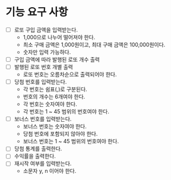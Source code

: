 # 기능 요구 사항
- [ ] 로또 구입 금액을 입력받는다.
    - 1,000으로 나누어 떨어져야 한다.
    - 최소 구매 금액은 1,000원이고, 최대 구매 금액은 100,000원이다.
    - 숫자만 입력 가능하다.
- [ ] 구입 금액에 따라 발행된 로또 개수 출력
- [ ] 발행된 로또 번호 개별 출력
    - 로또 번호는 오름차순으로 출력되어야 한다.
- [ ] 당첨 번호를 입력받는다.
    - 각 번호는 쉼표(,)로 구분된다.
    - 번호의 개수는 6개여야 한다.
    - 각 번호는 숫자여야 한다.
    - 각 번호는 1 ~ 45 범위의 번호여야 한다.
- [ ] 보너스 번호를 입력받는다.
    - 보너스 번호는 숫자여야 한다.
    - 당첨 번호에 포함되지 않아야 한다.
    - 보너스 번호는 1 ~ 45 범위의 번호여야 한다.
- [ ] 당첨 통계를 출력한다.
- [ ] 수익률을 출력한다.
- [ ] 재시작 여부를 입력받는다.
    - 소문자 y, n 이어야 한다.